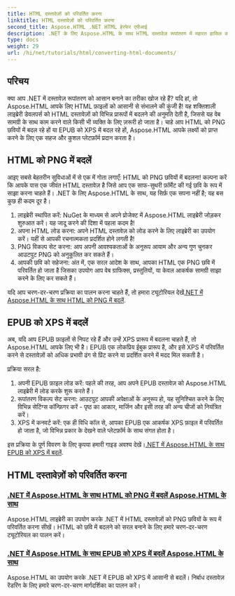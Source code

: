 ```yaml
---
title: HTML दस्तावेज़ों को परिवर्तित करना
linktitle: HTML दस्तावेज़ों को परिवर्तित करना
second_title: Aspose.HTML .NET HTML हेरफेर एपीआई
description: .NET के लिए Aspose.HTML के साथ HTML दस्तावेज़ रूपांतरण में महारत हासिल करें! हमारे आसान गाइड के साथ आसानी से HTML को PNG और EPUB को XPS में बदलना सीखें।
type: docs
weight: 29
url: /hi/net/tutorials/html/converting-html-documents/
---
```

## परिचय
क्या आप .NET में दस्तावेज़ रूपांतरण को आसान बनाने का तरीका खोज रहे हैं? यदि हां, तो Aspose.HTML आपके लिए HTML फ़ाइलों को आसानी से संभालने की कुंजी है! यह शक्तिशाली लाइब्रेरी डेवलपर्स को HTML दस्तावेज़ों को विभिन्न प्रारूपों में बदलने की अनुमति देती है, जिससे यह वेब सामग्री के साथ काम करने वाले किसी भी व्यक्ति के लिए ज़रूरी हो जाता है। चाहे आप HTML को PNG छवियों में बदल रहे हों या EPUB को XPS में बदल रहे हों, Aspose.HTML आपके लक्ष्यों को प्राप्त करने के लिए एक सहज और कुशल प्लेटफ़ॉर्म प्रदान करता है।

## HTML को PNG में बदलें
आइए सबसे बेहतरीन सुविधाओं में से एक में गोता लगाएँ: HTML को PNG छवियों में बदलना! कल्पना करें कि आपके पास एक जीवंत HTML दस्तावेज़ है जिसे आप एक साफ-सुथरी फ़ॉर्मेट की गई छवि के रूप में साझा करना चाहते हैं। .NET के लिए Aspose.HTML के साथ, यह सिर्फ़ एक सपना नहीं है; यह बस कुछ ही कदम दूर है। 

1. लाइब्रेरी स्थापित करें: NuGet के माध्यम से अपने प्रोजेक्ट में Aspose.HTML लाइब्रेरी जोड़कर शुरुआत करें। यह जादू करने की दिशा में पहला कदम है!
2. अपना HTML लोड करना: अपने HTML दस्तावेज़ को लोड करने के लिए लाइब्रेरी का उपयोग करें। यहीं से आपकी रचनात्मकता प्रदर्शित होने लगती है!
3. PNG विकल्प सेट करना: आप अपनी आवश्यकताओं के अनुरूप आयाम और अन्य गुण चुनकर आउटपुट PNG को अनुकूलित कर सकते हैं।
4. आपकी छवि को सहेजना: अंत में, एक सरल आदेश के साथ, आपका HTML एक PNG छवि में परिवर्तित हो जाता है जिसका उपयोग आप वेब ग्राफिक्स, प्रस्तुतियों, या केवल आकर्षक सामग्री साझा करने के लिए कर सकते हैं।

 यदि आप चरण-दर-चरण प्रक्रिया का पालन करना चाहते हैं, तो हमारा ट्यूटोरियल देखें[.NET में Aspose.HTML के साथ HTML को PNG में बदलें](./convert-html-as-png/). 

## EPUB को XPS में बदलें
अब, यदि आप EPUB फ़ाइलों से निपट रहे हैं और उन्हें XPS प्रारूप में बदलना चाहते हैं, तो Aspose.HTML आपके लिए भी है। EPUB एक लोकप्रिय ईबुक प्रारूप है, और इसे XPS में परिवर्तित करने से दस्तावेज़ों को अधिक प्रभावी ढंग से प्रिंट करने या प्रदर्शित करने में मदद मिल सकती है।

प्रक्रिया सरल है:

1. अपनी EPUB फ़ाइल लोड करें: पहले की तरह, आप अपने EPUB दस्तावेज़ को Aspose.HTML लाइब्रेरी में लोड करके शुरू करते हैं।
2. रूपांतरण विकल्प सेट करना: आउटपुट आपकी अपेक्षाओं के अनुरूप हो, यह सुनिश्चित करने के लिए विभिन्न सेटिंग्स कॉन्फ़िगर करें - पृष्ठ का आकार, मार्जिन और इसी तरह की अन्य चीजों को नियंत्रित करें।
3. XPS में कनवर्ट करें: एक ही विधि कॉल से, आपका EPUB एक आकर्षक XPS फ़ाइल में परिवर्तित हो जाता है, जो विभिन्न प्रकार के देखने वाले प्लेटफ़ॉर्म के साथ संगत होता है।

 इस प्रक्रिया के पूर्ण विवरण के लिए कृपया हमारी गाइड अवश्य देखें।[.NET में Aspose.HTML के साथ EPUB को XPS में बदलें](./convert-epub-as-xps/). 

## HTML दस्तावेज़ों को परिवर्तित करना
### [.NET में Aspose.HTML के साथ HTML को PNG में बदलें Aspose.HTML के साथ](./convert-html-as-png/)
Aspose.HTML लाइब्रेरी का उपयोग करके .NET में HTML दस्तावेज़ों को PNG छवियों के रूप में परिवर्तित करना सीखें। HTML को छवि में बदलने को सरल बनाने के लिए हमारे चरण-दर-चरण ट्यूटोरियल का पालन करें।
### [.NET में Aspose.HTML के साथ EPUB को XPS में बदलें Aspose.HTML के साथ](./convert-epub-as-xps/)
Aspose.HTML का उपयोग करके .NET में EPUB को XPS में आसानी से बदलें। निर्बाध दस्तावेज़ रेंडरिंग के लिए हमारे चरण-दर-चरण मार्गदर्शिका का पालन करें।